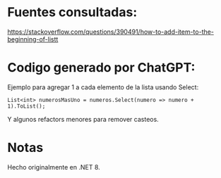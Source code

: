 # Fuentes consultadas:
https://stackoverflow.com/questions/390491/how-to-add-item-to-the-beginning-of-listt

# Codigo generado por ChatGPT:
Ejemplo para agregar 1 a cada elemento de la lista usando Select:
```
List<int> numerosMasUno = numeros.Select(numero => numero + 1).ToList();
```

Y algunos refactors menores para remover casteos.

# Notas
Hecho originalmente en .NET 8.
